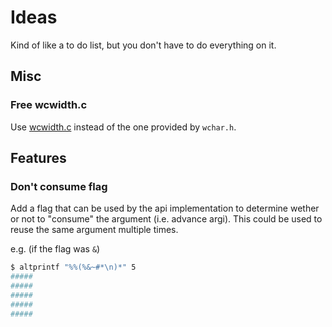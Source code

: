 # Ideas

Kind of like a to do list, but you don't have to do everything on it.

## Misc

### Free wcwidth.c

Use [wcwidth.c](https://www.cl.cam.ac.uk/~mgk25/ucs/wcwidth.c) instead of the
one provided by `wchar.h`.

## Features

### Don't consume flag

Add a flag that can be used by the api implementation to determine wether or not
to "consume" the argument (i.e. advance argi).  This could be used to reuse the
same argument multiple times.

e.g. (if the flag was `&`)

```sh
$ altprintf "%%(%&~#*\n)*" 5
#####
#####
#####
#####
#####
```
